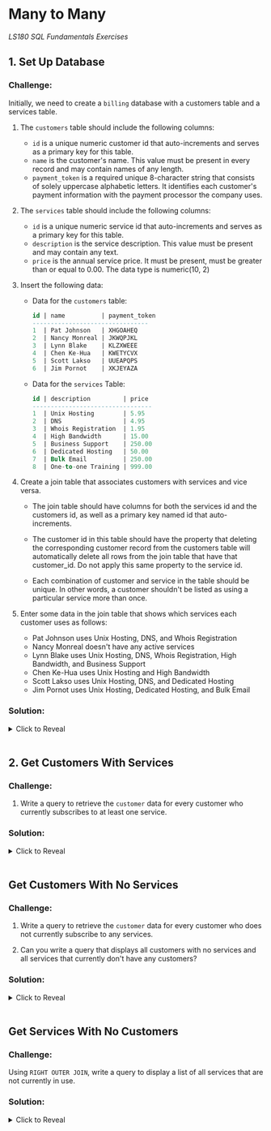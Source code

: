 # Many to Many
*LS180 SQL Fundamentals Exercises*

## 1. Set Up Database

### Challenge:

Initially, we need to create a `billing` database with a customers table and a services table. 

1. The `customers` table should include the following columns:
    - `id` is a unique numeric customer id that auto-increments and serves as a primary key for this table.
    - `name` is the customer's name. This value must be present in every record and may contain names of any length.
    - `payment_token` is a required unique 8-character string that consists of solely uppercase alphabetic letters. It identifies each customer's payment information with the payment processor the company uses.

2. The `services` table should include the following columns:
    - `id` is a unique numeric service id that auto-increments and serves as a primary key for this table.
    - `description` is the service description. This value must be present and may contain any text.
    - `price` is the annual service price. It must be present, must be greater than or equal to 0.00. The data type is numeric(10, 2)

3. Insert the following data:
    - Data for the `customers` table:
    
        ```sql
        id | name          | payment_token
        --------------------------------
        1  | Pat Johnson   | XHGOAHEQ
        2  | Nancy Monreal | JKWQPJKL
        3  | Lynn Blake    | KLZXWEEE
        4  | Chen Ke-Hua   | KWETYCVX
        5  | Scott Lakso   | UUEAPQPS
        6  | Jim Pornot    | XKJEYAZA
        ```

    - Data for the `services` Table:

        ```sql
        id | description         | price
        ---------------------------------
        1  | Unix Hosting        | 5.95
        2  | DNS                 | 4.95
        3  | Whois Registration  | 1.95
        4  | High Bandwidth      | 15.00
        5  | Business Support    | 250.00
        6  | Dedicated Hosting   | 50.00
        7  | Bulk Email          | 250.00
        8  | One-to-one Training | 999.00
        ```

4. Create a join table that associates customers with services and vice versa. 
    - The join table should have columns for both the services id and the customers id, as well as a primary key named id that auto-increments.

    - The customer id in this table should have the property that deleting the corresponding customer record from the customers table will automatically delete all rows from the join table that have that customer_id. Do not apply this same property to the service id.

    - Each combination of customer and service in the table should be unique. In other words, a customer shouldn't be listed as using a particular service more than once.

5. Enter some data in the join table that shows which services each customer uses as follows:
    - Pat Johnson uses Unix Hosting, DNS, and Whois Registration
    - Nancy Monreal doesn't have any active services
    - Lynn Blake uses Unix Hosting, DNS, Whois Registration, High Bandwidth, and Business Support
    - Chen Ke-Hua uses Unix Hosting and High Bandwidth
    - Scott Lakso uses Unix Hosting, DNS, and Dedicated Hosting
    - Jim Pornot uses Unix Hosting, Dedicated Hosting, and Bulk Email

### Solution:

<details><summary>Click to Reveal</summary>

```sql
CREATE DATABASE billing;

CREATE TABLE customers (
    id serial PRIMARY KEY,
    name text NOT NULL,
    payment_token char(8) NOT NULL UNIQUE CHECK (payment_token ~ '^[A-Z]{8}$')
);

CREATE TABLE services (
    id serial PRIMARY KEY,
    description text NOT NULL,
    price numeric(10, 2) CHECK (price >= 0.00)
);

INSERT INTO customers (name, payment_token) VALUES
    ('Pat Johnson', 'XHGOAHEQ'), ('Nancy Monreal', 'JKWQPJKL'),
    ('Lynn Blake', 'KLZXWEEE'), ('Chen Ke-Hua', 'KWETYCVX'),
    ('Scott Lakso', 'UUEAPQPS'), ('Jim Pornot', 'XKJEYAZA');

INSERT INTO services (description, price) VALUES
    ('Unix Hosting', 5.95), ('DNS', 4.95), ('Whois Registration', 1.95),
    ('High Bandwidth', 15.00), ('Business Support', 250.00),
    ('Dedicated Hosting', 50.00), ('Bulk Email', 250.00),
    ('One-to-one Training', 999.00);

CREATE TABLE customers_services (
    id serial PRIMARY KEY,
    customer_id integer REFERENCES customers (id) ON DELETE CASCADE NOT NULL,
    service_id integer REFERENCES services (id) NOT NULL,
    UNIQUE(customer_id, service_id)
);

INSERT INTO customers_services (customer_id, service_id) VALUES
    (1, 1), (1, 2), (1, 3), (3, 1), (3, 2), (3, 3), (3, 4), (3, 5), 
    (4, 1), (4, 4), (5, 1), (5, 2), (5, 6), (6, 1), (6, 6), (6, 7);
```
</details>

<br>

## 2. Get Customers With Services

### Challenge:

1. Write a query to retrieve the `customer` data for every customer who currently subscribes to at least one service.

### Solution:

<details><summary>Click to Reveal</summary>

```sql
SELECT DISTINCT c.* 
FROM customers c JOIN customers_services cs ON c.id = cs.customer_id;
```
</details>

<br>

## Get Customers With No Services

### Challenge:

1. Write a query to retrieve the `customer` data for every customer who does not currently subscribe to any services.

2. Can you write a query that displays all customers with no services and all services that currently don't have any customers?

### Solution:

<details><summary>Click to Reveal</summary>

1. Customers without services:
    ```sql
    SELECT c.*
    FROM customers c 
        LEFT JOIN customers_services cs on c.id = cs.customer_id
    WHERE cs.service_id IS NULL; 
    ```

2. Customers without services and services without customers:
    ```sql
    SELECT c.*, s.*
    FROM customers c 
        LEFT JOIN customers_services cs on c.id = cs.customer_id
        FULL JOIN services s ON cs.service_id = s.id
    WHERE s.id IS NULL OR c.name IS NULL;
    ```

</details>

<br>

## Get Services With No Customers

### Challenge:

Using `RIGHT OUTER JOIN`, write a query to display a list of all services that are not currently in use.

### Solution:

<details><summary>Click to Reveal</summary>

```sql
SELECT s.description
FROM customers_services cs 
RIGHT JOIN services s ON cs.service_id = s.id
WHERE cs.customer_id IS NULL;
```
</details>

<br>
